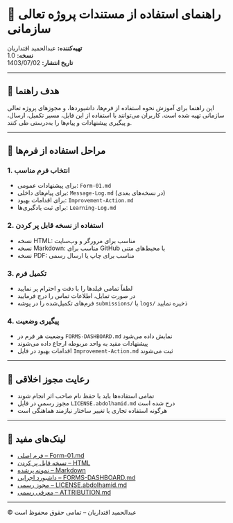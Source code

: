 # 🧭 راهنمای استفاده از مستندات پروژه تعالی سازمانی  
**تهیه‌کننده:** عبدالحمید اقتداریان  
**نسخه:** 1.0  
**تاریخ انتشار:** 1403/07/02  

---

## 🎯 هدف راهنما

این راهنما برای آموزش نحوه استفاده از فرم‌ها، داشبوردها، و مجوزهای پروژه تعالی سازمانی تهیه شده است. کاربران می‌توانند با استفاده از این فایل، مسیر تکمیل، ارسال، و پیگیری پیشنهادات و پیام‌ها را به‌درستی طی کنند.

---

## 📝 مراحل استفاده از فرم‌ها

### 1. انتخاب فرم مناسب  
- برای پیشنهادات عمومی: `Form-01.md`  
- برای پیام‌های داخلی: `Message-Log.md` (در نسخه‌های بعدی)  
- برای اقدامات بهبود: `Improvement-Action.md`  
- برای ثبت یادگیری‌ها: `Learning-Log.md`

### 2. استفاده از نسخه قابل پر کردن  
- نسخه HTML: مناسب برای مرورگر و وب‌سایت  
- نسخه Markdown: مناسب برای GitHub یا محیط‌های متنی  
- نسخه PDF: مناسب برای چاپ یا ارسال رسمی

### 3. تکمیل فرم  
- لطفاً تمامی فیلدها را با دقت و احترام پر نمایید  
- در صورت تمایل، اطلاعات تماس را درج فرمایید  
- فرم‌های تکمیل‌شده را در پوشه `submissions/` یا `logs/` ذخیره نمایید

### 4. پیگیری وضعیت  
- وضعیت هر فرم در `FORMS-DASHBOARD.md` نمایش داده می‌شود  
- پیشنهادات مفید به واحد مربوطه ارجاع داده می‌شوند  
- اقدامات بهبود در فایل `Improvement-Action.md` ثبت می‌شوند

---

## 📘 رعایت مجوز اخلاقی

- تمامی استفاده‌ها باید با حفظ نام صاحب اثر انجام شوند  
- مجوز رسمی در فایل `LICENSE.abdolhamid.md` درج شده است  
- هرگونه استفاده تجاری یا تغییر ساختار نیازمند هماهنگی است

---

## 🔗 لینک‌های مفید

- [فرم اصلی – Form-01.md](Form-01.md)  
- [نسخه قابل پر کردن – HTML](Form-01.fillable.html)  
- [نمونه پرشده – Markdown](Form-01.sample.md)  
- [داشبورد اجرایی – FORMS-DASHBOARD.md](FORMS-DASHBOARD.md)  
- [مجوز رسمی – LICENSE.abdolhamid.md](LICENSE.abdolhamid.md)  
- [معرفی رسمی – ATTRIBUTION.md](ATTRIBUTION.md)

---

© عبدالحمید اقتداریان – تمامی حقوق محفوظ است  
